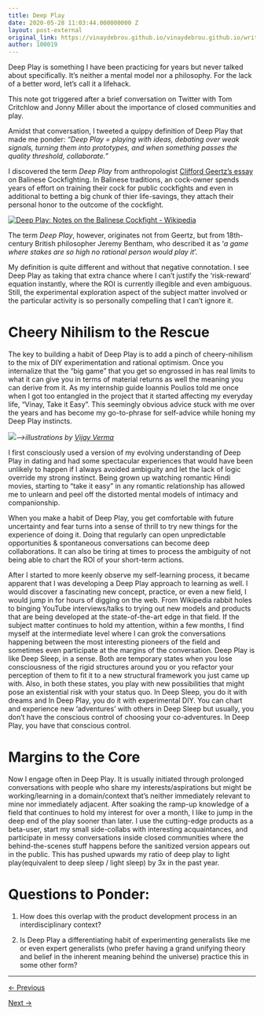 ```yaml
---
title: Deep Play
date: 2020-05-28 11:03:44.000000000 Z
layout: post-external
original_link: https://vinaydebrou.github.io/vinaydebrou.github.io/writing/essay/2020/05/28/deep-play.html
author: 100019
---
```


Deep Play is something I have been practicing for years but never talked about specifically. It’s neither a mental model nor a philosophy. For the lack of a better word, let’s call it a lifehack.

This note got triggered after a brief conversation on Twitter with Tom Critchlow and Jonny Miller about the importance of closed communities and play.

Amidst that conversation, I tweeted a quippy definition of Deep Play that made me ponder: _“Deep Play = playing with ideas, debating over weak signals, turning them into prototypes, and when something passes the quality threshold, collaborate.”_

I discovered the term _Deep Play_ from anthropologist [Clifford Geertz’s essay](https://en.wikipedia.org/wiki/Deep_Play:_Notes_on_the_Balinese_Cockfight) on Balinese Cockfighting. In Balinese traditions, an cock-owner spends years of effort on training their cock for public cockfights and even in additional to betting a big chunk of thier life-savings, they attach their personal honor to the outcome of the cockfight.

[![Deep Play: Notes on the Balinese Cockfight - Wikipedia](https://cdn.substack.com/image/fetch/w_1456,c_limit,f_auto,q_auto:good,fl_progressive:steep/https%3A%2F%2Fbucketeer-e05bbc84-baa3-437e-9518-adb32be77984.s3.amazonaws.com%2Fpublic%2Fimages%2F2940f87a-c6bb-4f45-a9df-42aee1a3ba34_807x585.jpeg)](https://cdn.substack.com/image/fetch/c_limit,f_auto,q_auto:good,fl_progressive:steep/https%3A%2F%2Fbucketeer-e05bbc84-baa3-437e-9518-adb32be77984.s3.amazonaws.com%2Fpublic%2Fimages%2F2940f87a-c6bb-4f45-a9df-42aee1a3ba34_807x585.jpeg)

The term _Deep Play_, however, originates not from Geertz, but from 18th-century British philosopher Jeremy Bentham, who described it as ‘_a game where stakes are so high no rational person would play it_’.

My definition is quite different and without that negative connotation. I see Deep Play as taking that extra chance where I can’t justify the ‘risk-reward’ equation instantly, where the ROI is currently illegible and even ambiguous. Still, the experimental exploration aspect of the subject matter involved or the particular activity is so personally compelling that I can’t ignore it.

# Cheery Nihilism to the Rescue

The key to building a habit of Deep Play is to add a pinch of cheery-nihilism to the mix of DIY experimentation and rational optimism. Once you internalize that the “big game” that you get so engrossed in has real limits to what it can give you in terms of material returns as well the meaning you can derive from it. As my internship guide Ioannis Poulios told me once when I got too entangled in the project that it started affecting my everyday life, “Vinay, Take it Easy”. This seemingly obvious advice stuck with me over the years and has become my go-to-phrase for self-advice while honing my Deep Play instincts.

[![](https://cdn.substack.com/image/fetch/w_1456,c_limit,f_auto,q_auto:good,fl_lossy/https%3A%2F%2Fbucketeer-e05bbc84-baa3-437e-9518-adb32be77984.s3.amazonaws.com%2Fpublic%2Fimages%2F55c50aed-c4c9-4ffe-b142-11dc07d27db5_1000x693.gif)](https://cdn.substack.com/image/fetch/c_limit,f_auto,q_auto:good,fl_progressive:steep/https%3A%2F%2Fbucketeer-e05bbc84-baa3-437e-9518-adb32be77984.s3.amazonaws.com%2Fpublic%2Fimages%2F55c50aed-c4c9-4ffe-b142-11dc07d27db5_1000x693.gif)_–\>illustrations by [Vijay Verma](https://blush.design/collections/croods)_

I first consciously used a version of my evolving understanding of Deep Play in dating and had some spectacular experiences that would have been unlikely to happen if I always avoided ambiguity and let the lack of logic override my strong instinct. Being grown up watching romantic Hindi movies, starting to “take it easy” in any romantic relationship has allowed me to unlearn and peel off the distorted mental models of intimacy and companionship.

When you make a habit of Deep Play, you get comfortable with future uncertainty and fear turns into a sense of thrill to try new things for the experience of doing it. Doing that regularly can open unpredictable opportunities & spontaneous conversations can become deep collaborations. It can also be tiring at times to process the ambiguity of not being able to chart the ROI of your short-term actions.

After I started to more keenly observe my self-learning process, it became apparent that I was developing a Deep Play approach to learning as well. I would discover a fascinating new concept, practice, or even a new field, I would jump in for hours of digging on the web. From Wikipedia rabbit holes to binging YouTube interviews/talks to trying out new models and products that are being developed at the state-of-the-art edge in that field. If the subject matter continues to hold my attention, within a few months, I find myself at the intermediate level where I can grok the conversations happening between the most interesting pioneers of the field and sometimes even participate at the margins of the conversation. Deep Play is like Deep Sleep, in a sense. Both are temporary states when you lose consciousness of the rigid structures around you or you refactor your perception of them to fit it to a new structural framework you just came up with. Also, in both these states, you play with new possibilities that might pose an existential risk with your status quo. In Deep Sleep, you do it with dreams and In Deep Play, you do it with experimental DIY. You can chart and experience new ‘adventures’ with others in Deep Sleep but usually, you don’t have the conscious control of choosing your co-adventures. In Deep Play, you have that conscious control.

# Margins to the Core

Now I engage often in Deep Play. It is usually initiated through prolonged conversations with people who share my interests/aspirations but might be working/learning in a domain/context that’s neither immediately relevant to mine nor immediately adjacent. After soaking the ramp-up knowledge of a field that continues to hold my interest for over a month, I like to jump in the deep end of the play sooner than later. I use the cutting-edge products as a beta-user, start my small side-collabs with interesting acquaintances, and participate in messy conversations inside closed communities where the behind-the-scenes stuff happens before the sanitized version appears out in the public. This has pushed upwards my ratio of deep play to light play(equivalent to deep sleep / light sleep) by 3x in the past year.

# Questions to Ponder:

1. How does this overlap with the product development process in an interdisciplinary context?

2. Is Deep Play a differentiating habit of experimenting generalists like me or even expert generalists (who prefer having a grand unifying theory and belief in the inherent meaning behind the universe) practice this in some other form?

* * *

[← Previous](https://vinaydebrou.com/writing/essay/2020/05/21/case-study-capgemini-invent.html)

[Next →](https://vinaydebrou.com/writing/essay/2020/06/11/experimenting-generalism.html)

